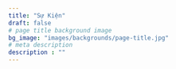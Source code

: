 ```yaml
---
title: "Sự Kiện"
draft: false
# page title background image
bg_image: "images/backgrounds/page-title.jpg"
# meta description
description : ""
---
```

